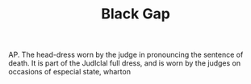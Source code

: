---
title: Black Gap
letter: B
permalink: "/definitions/bld-black-gap.html"
body: AP. The head-dress worn by the judge in pronouncing the sentence of death. It
  is part of the Judlclal full dress, and is worn by the judges on occasions of especial
  state, wharton
published_at: '2018-07-07'
source: Black's Law Dictionary 2nd Ed (1910)
layout: post
---